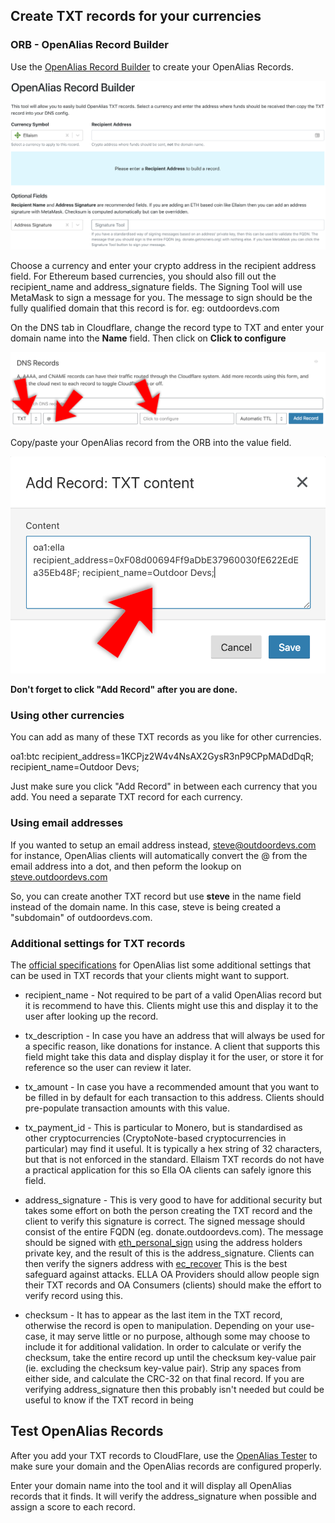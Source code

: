 <!-- TITLE: Creating OpenAlias Records -->
<!-- SUBTITLE: A detailed description of how to create an OpenAlias Record -->

## Create TXT records for your currencies

### ORB - OpenAlias Record Builder

Use the [OpenAlias Record Builder](https://orb.outdoordevs.com/) to create your OpenAlias Records.  

![ORB](/uploads/tutorials/orb.png "The ORB")

Choose a currency and enter your crypto address in the recipient address field. For Ethereum based currencies, you should also fill out the recipient_name and address_signature fields. The Signing Tool will use MetaMask to sign a message for you.  The message to sign should be the fully qualified domain that this record is for. eg: outdoordevs.com

On the DNS tab in Cloudflare, change the record type to TXT and enter your domain name into the **Name** field.  Then click on **Click to configure**

![Create TXT Record](/uploads/tutorials/step-6.png "Create TXT Record")

Copy/paste your OpenAlias record from the ORB into the value field.

![Copy/Pasta](/uploads/tutorials/step-7.png "Copy/Pasta")

**Don't forget to click "Add Record" after you are done.**


### Using other currencies

You can add as many of these TXT records as you like for other currencies.

oa1:btc recipient_address=1KCPjz2W4v4NsAX2GysR3nP9CPpMADdDqR; recipient_name=Outdoor Devs;

Just make sure you click "Add Record" in between each currency that you add.  You need a separate TXT record for each currency.


### Using email addresses

If you wanted to setup an email address instead, steve@outdoordevs.com for instance, OpenAlias clients will automatically convert the @ from the email address into a dot, and then peform the lookup on <a href="https://steve.outdoordevs.com">steve.outdoordevs.com</a>

So, you can create another TXT record but use **steve** in the name field instead of the domain name.  In this case, steve is being created a "subdomain" of outdoordevs.com.


### Additional settings for TXT records

The [official specifications](https://openalias.org/#extend) for OpenAlias list some additional settings that can be used in TXT records that your clients might want to support.

* recipient_name - Not required to be part of a valid OpenAlias record but it is recommend to have this. Clients might use this and display it to the user after looking up the record.

* tx_description - In case you have an address that will always be used for a specific reason, like donations for instance. A client that supports this field might take this data and display display it for the user, or store it for reference so the user can review it later.

* tx_amount - In case you have a recommended amount that you want to be filled in by default for each transaction to this address.  Clients should pre-populate transaction amounts with this value.

* tx_payment_id - This is particular to Monero, but is standardised as other cryptocurrencies (CryptoNote-based cryptocurrencies in particular) may find it useful. It is typically a hex string of 32 characters, but that is not enforced in the standard.  Ellaism TXT records do not have a practical application for this so Ella OA clients can safely ignore this field.

* address_signature - This is very good to have for additional security but takes some effort on both the person creating the TXT record and the client to verify this signature is correct. The signed message should consist of the entire FQDN (eg. donate.outdoordevs.com). The message should be signed with [eth_personal_sign](https://wiki.parity.io/JSONRPC-personal-module#personal_sign) using the address holders private key, and the result of this is the address_signature.  Clients can then verify the signers address with [ec_recover](https://wiki.parity.io/JSONRPC-personal-module#personal_ecrecover)  This is the best safeguard against attacks.  ELLA OA Providers should allow people sign their TXT records and OA Consumers (clients) should make the effort to verify record using this.

* checksum - It has to appear as the last item in the TXT record, otherwise the record is open to manipulation. Depending on your use-case, it may serve little or no purpose, although some may choose to include it for additional validation. In order to calculate or verify the checksum, take the entire record up until the checksum key-value pair (ie. excluding the checksum key-value pair). Strip any spaces from either side, and calculate the CRC-32 on that final record.  If you are verifying address_signature then this probably isn't needed but could be useful to know if the TXT record in being 


## Test OpenAlias Records

After you add your TXT records to CloudFlare, use the [OpenAlias Tester](https://oat.outdoordevs.com/) to make sure your domain and the OpenAlias records are configured properly.

Enter your domain name into the tool and it will display all OpenAlias records that it finds.  It will verify the address_signature when possible and assign a score to each record.
